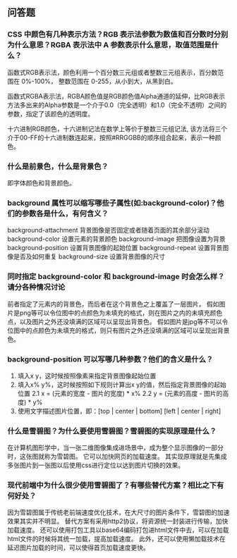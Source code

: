 ## 问答题

### CSS 中颜色有几种表示方法？RGB 表示法参数为数值和百分数时分别为什么意思？RGBA 表示法中 A 参数表示什么意思，取值范围是什么？
函数式RGB表示法，颜色利用一个百分数三元组或者整数三元组表示，百分数范围在 0%-100%， 整数范围在 0-255，从小到大，从黑到白。

函数式RGBA表示法，RGBA颜色值是RGB颜色值Alpha通道的延伸，比RGB表示方法多出来的Alpha参数是一个介于0.0（完全透明）和1.0（完全不透明）之间的参数，指定了该颜色的透明度。

十六进制RGB颜色，十六进制记法在数学上等价于整数三元组记法, 该方法将三个介于00-FF的十六进制数连起来，按照#RRGGBB的顺序组合起来，表示一种颜色。


### 什么是前景色，什么是背景色？
即字体颜色和背景颜色。

### background 属性可以缩写哪些子属性(如:background-color)？他们的参数各是什么，有何含义？
background-attachment	背景图像是否固定或者随着页面的其余部分滚动
background-color	    设置元素的背景颜色
background-image	    把图像设置为背景
background-position	    设置背景图像的起始位置
background-repeat	    设置背景图像是否及如何重复
background-size	        设置背景图像的尺寸

### 同时指定 background-color 和 background-image 时会怎么样？请分各种情况讨论
前者指定了元素内的背景色，而后者在这个背景色之上覆盖了一层图片。
假如图片是png等可以令位图中的点颜色为未填充的格式，则在图片之内的未填充颜色点，以及图片之外还没填满的区域可以呈现出背景色。
假如图片是jpg等不可以令位图中的点颜色为未填充的格式，则只有图片之外还没填满的区域可以呈现出背景色。

### background-position 可以写哪几种参数？他们的含义是什么？
1. 填入x y，这时候按照像素来指定背景图像起始位置
2. 填入x% y%，这时候按照如下规则计算出x y的值，然后指定背景图像的起始位置
2.1 x = (元素的宽度 - 图片的宽度) * x%
2.2 y = (元素的高度 - 图片的高度) * y%
3. 使用文字描述图片位置，即：[top | center | bottom] [left | center | right]

### 什么是雪碧图？为什么要使用雪碧图？雪碧图的实现原理是什么？
在计算机图形学中，当一张二维图像集成进场景中，成为整个显示图像的一部分时，这张图就称为雪碧图。
它可以加快网页的加载速度。
其实现原理就是先集成多张图片到一张图以后使用css进行定位以达到图片切换的效果。

### 现代前端中为什么很少使用雪碧图了？有哪些替代方案？相比之下有何好处？
因为雪碧图属于传统老前端速度优化技术，在大尺寸的图片条件下，雪碧图的加速效果其实并不明显。
替代方案有采用http2协议，将资源统一封装进行传输，加快加载速度。
还可以使用打包工具以base64编码打包进html文件中去，可以在加载html文件的时候将其统一加载，提高加载速度。
此外，还可以使用懒加载技术在延迟图片加载的时间，可以使得首页加载速度更快。